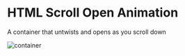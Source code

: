 # HTML Scroll Open Animation
A container that untwists and opens as you scroll down

![container](https://github.com/Divdude77/scroll-open-animation/assets/75612147/009f91a4-9b7e-4a6e-b16f-d142ff966c80)
